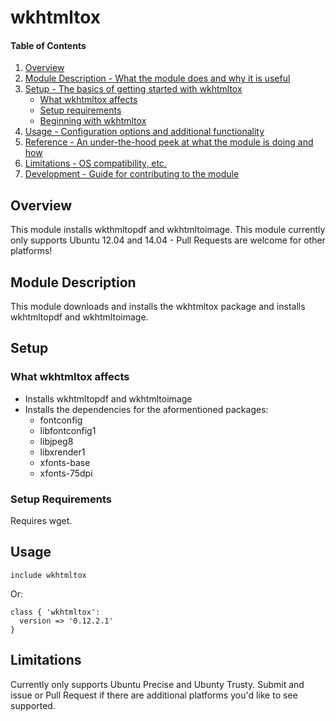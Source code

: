 # wkhtmltox

#### Table of Contents

1. [Overview](#overview)
2. [Module Description - What the module does and why it is useful](#module-description)
3. [Setup - The basics of getting started with wkhtmltox](#setup)
    * [What wkhtmltox affects](#what-wkhtmltox-affects)
    * [Setup requirements](#setup-requirements)
    * [Beginning with wkhtmltox](#beginning-with-wkhtmltox)
4. [Usage - Configuration options and additional functionality](#usage)
5. [Reference - An under-the-hood peek at what the module is doing and how](#reference)
5. [Limitations - OS compatibility, etc.](#limitations)
6. [Development - Guide for contributing to the module](#development)

## Overview

This module installs wkthmltopdf and wkhtmltoimage. This module currently only
supports Ubuntu 12.04 and 14.04 - Pull Requests are welcome for other platforms!

## Module Description

This module downloads and installs the wkhtmltox package and installs
wkhtmltopdf and wkhtmltoimage.

## Setup

### What wkhtmltox affects

* Installs wkhtmltopdf and wkhtmltoimage
* Installs the dependencies for the aformentioned packages:
  * fontconfig
  * libfontconfig1
  * libjpeg8
  * libxrender1
  * xfonts-base
  * xfonts-75dpi

### Setup Requirements

Requires wget.

## Usage

```puppet
include wkhtmltox
```

Or:

```puppet
class { 'wkhtmltox':
  version => '0.12.2.1'
}
```

## Limitations

Currently only supports Ubuntu Precise and Ubunty Trusty. Submit and issue or
Pull Request if there are additional platforms you'd like to see supported.
